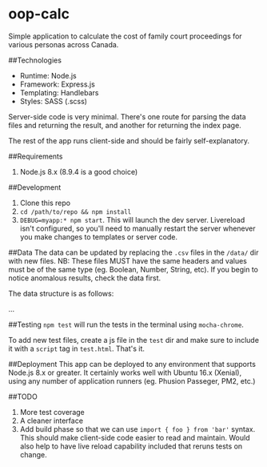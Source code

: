 # oop-calc

Simple application to calculate the cost of family court proceedings for various personas across Canada.

##Technologies
- Runtime: Node.js
- Framework: Express.js
- Templating: Handlebars
- Styles: SASS (.scss)

Server-side code is very minimal. There's one route for parsing the data files and returning the result, and another for returning the index page.

The rest of the app runs client-side and should be fairly self-explanatory.

##Requirements
1. Node.js 8.x (8.9.4 is a good choice)

##Development
1. Clone this repo
2. `cd /path/to/repo && npm install`
3. `DEBUG=myapp:* npm start`. This will launch the dev server. Livereload isn't configured, so you'll need to manually restart the server whenever you make changes to templates or server code.

##Data
The data can be updated by replacing the `.csv` files in the `/data/` dir with new files. NB: These files MUST have the same headers and values must be of the same type (eg. Boolean, Number, String, etc). If you begin to notice anomalous results, check the data first.

The data structure is as follows:

...

##Testing
`npm test` will run the tests in the terminal using `mocha-chrome`.

To add new test files, create a js file in the `test` dir and make sure to include it with a `script` tag in `test.html`. That's it.

##Deployment
This app can be deployed to any environment that supports Node.js 8.x or greater. It certainly works well with Ubuntu 16.x (Xenial), using any number of application runners (eg. Phusion Passeger, PM2, etc.)

##TODO
1. More test coverage
2. A cleaner interface
3. Add build phase so that we can use `import { foo } from 'bar'` syntax. This should make client-side code easier to read and maintain. Would also help to have live reload capability included that reruns tests on change.
